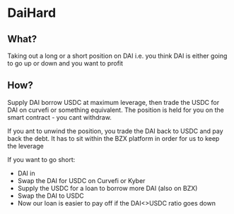 # DaiHard

## What?

Taking out a long or a short position on DAI i.e. you think DAI is either going to go up or down and you want to profit

## How?

Supply DAI borrow USDC at maximum leverage, then trade the USDC for DAI on curvefi or something equivalent. The position is held for you on the smart contract - you cant withdraw.

If you ant to unwind the position, you trade the DAI back to USDC and pay back the debt. It has to sit within the BZX platform in order for us to keep the leverage

If you want to go short:
 - DAI in
 - Swap the DAI for USDC on Curvefi or Kyber
 - Supply the USDC for a loan to borrow more DAI (also on BZX)
 - Swap the DAI to USDC
 - Now our loan is easier to pay off if the DAI<>USDC ratio goes down
